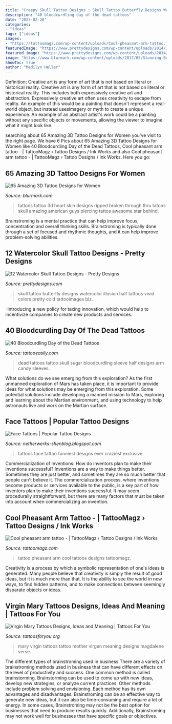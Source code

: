```yaml
---
title: "Creepy Skull Tattoo Designs : Skull Tattoo Butterfly Designs Watercolor Illusion Half Tattoos Vivid Colors Pretty Cold Tattooimages Biz"
description: "40 bloodcurdling day of the dead tattoos"
date: "2023-02-20"
categories:
- "ideas"
tags: ["ideas"]
images:
- "https://tattoomagz.com/wp-content/uploads/Cool-pheasant-arm-tattoo.jpg"
featuredImage: "https://www.prettydesigns.com/wp-content/uploads/2014/12/Butterfly-Skull-Tattoo.jpg"
featured_image: "https://www.prettydesigns.com/wp-content/uploads/2014/12/Butterfly-Skull-Tattoo.jpg"
image: "https://www.blurmark.com/wp-content/uploads/2017/05/Stunning-Broken-Heart-On-Back-Shoulder.jpg"
ShowToc: true
author: "Madilyn Heller"
---
```



Definition: Creative art is any form of art that is not based on literal or historical reality.
Creative art is any form of art that is not based on literal or historical reality. This includes both expressively creative art and abstraction. Expressively creative art often uses creativity to escape from reality. An example of this would be a painting that doesn't represent a real-world object, but instead usesimagery or myth to create a unique experience. An example of an abstract artist's work could be a painting without any specific objects or movements, allowing the viewer to imagine what it might look like.

	

		
searching about 65 Amazing 3D Tattoo Designs for Women you've visit to the right page. We have 6 Pics about 65 Amazing 3D Tattoo Designs for Women like 40 Bloodcurdling Day of the Dead Tattoos, Cool pheasant arm tattoo - | TattooMagz › Tattoo Designs / Ink Works and also Cool pheasant arm tattoo - | TattooMagz › Tattoo Designs / Ink Works. Here you go:
		
    
## 65 Amazing 3D Tattoo Designs For Women

<img loading=lazy src="https://www.blurmark.com/wp-content/uploads/2017/05/Stunning-Broken-Heart-On-Back-Shoulder.jpg" onerror="this.onerror=null;this.src='https://tse1.mm.bing.net/th?id=OIP.uKVX93RFFiO-C8Mll-jCLAHaJ4&amp;pid=15.1';" alt="65 Amazing 3D Tattoo Designs for Women">

_Source: blurmark.com_

>tattoos tattoo 3d heart skin designs ripped broken through thru tatoos skull amazing american guys piercing tattos awesome star behind. 

	

Brainstroming is a mental practice that can help improve focus, concentration and overall thinking skills. Brainstroming is typically done through a set of focused and rhythmic thoughts, and it can help improve problem-solving abilities.

    
## 12 Watercolor Skull Tattoo Designs - Pretty Designs

<img loading=lazy src="https://www.prettydesigns.com/wp-content/uploads/2014/12/Butterfly-Skull-Tattoo.jpg" onerror="this.onerror=null;this.src='https://tse1.mm.bing.net/th?id=OIP.f6cpwmzmGdhdwlLwaji0aQHaK6&amp;pid=15.1';" alt="12 Watercolor Skull Tattoo Designs - Pretty Designs">

_Source: prettydesigns.com_

>skull tattoo butterfly designs watercolor illusion half tattoos vivid colors pretty cold tattooimages biz. 

	

-Introducing a new policy for taxing innovation, which would help to incentivize companies to create new products and services.

    
## 40 Bloodcurdling Day Of The Dead Tattoos

<img loading=lazy src="http://www.tattooeasily.com/wp-content/uploads/2014/09/day-of-dead-tattoo-8.jpg" onerror="this.onerror=null;this.src='https://tse1.mm.bing.net/th?id=OIP.UUxlygssLdbzw7hztkTpVwHaMv&amp;pid=15.1';" alt="40 Bloodcurdling Day of the Dead Tattoos">

_Source: tattooeasily.com_

>dead tattoos tattoo skull sugar bloodcurdling sleeve half designs arm candy sleeves. 

	

What solutions do we see emerging from this exploration?
As the first unmanned exploration of Mars has taken place, it is important to provide ideas for what solutions may be emerging from this exploration. Some potential solutions include developing a manned mission to Mars, exploring and learning about the Martian environment, and using technology to help astronauts live and work on the Martian surface.

    
## Face Tattoos | Popular Tattoo Designs

<img loading=lazy src="http://3.bp.blogspot.com/-vQTs7oGjm6s/UQZWDjJWCUI/AAAAAAAANKc/7JZcsb0JTSE/s1600/50-craziest-face-tattoos-ever--large-msg-134602201957.jpg" onerror="this.onerror=null;this.src='https://tse2.mm.bing.net/th?id=OIP.pQzFywsBYdSjdfZbbCmvRgHaKM&amp;pid=15.1';" alt="Face Tattoos | Popular Tattoo Designs">

_Source: netherwerks-shenblog.blogspot.com_

>tattoos face tattoo funniest designs ever craziest exclusive. 

	

Commercialization of Inventions: How do inventors plan to make their inventions successful?
Inventions are a way to make things better. Sometimes they are just better, and sometimes they are so much better that people can't believe it. The commercialization process, where inventions become products or services available to the public, is a key part of how inventors plan to make their inventions successful. It may seem procedurally straightforward, but there are many factors that must be taken into account when commercializing an invention.

    
## Cool Pheasant Arm Tattoo - | TattooMagz › Tattoo Designs / Ink Works

<img loading=lazy src="https://tattoomagz.com/wp-content/uploads/Cool-pheasant-arm-tattoo.jpg" onerror="this.onerror=null;this.src='https://tse1.mm.bing.net/th?id=OIP.2A_ihcSvVKLy1VLILYJjHQHaJ4&amp;pid=15.1';" alt="Cool pheasant arm tattoo - | TattooMagz › Tattoo Designs / Ink Works">

_Source: tattoomagz.com_

>tattoo pheasant arm cool tattoos designs tattoomagz. 

	

Creativity is a process by which a symbolic representation of one's ideas is generated. Many people believe that creativity is simply the result of good ideas, but it is much more than that. It is the ability to see the world in new ways, to find hidden patterns, and to make connections between seemingly disparate objects or ideas.

    
## Virgin Mary Tattoos Designs, Ideas And Meaning | Tattoos For You

<img loading=lazy src="http://www.tattoosforyou.org/wp-content/uploads/2013/10/Virgin-Mary-Tattoos-Pictures-700x1024.jpg" onerror="this.onerror=null;this.src='https://tse1.mm.bing.net/th?id=OIP.nsi3ljhbNY5E21TYWhuTXQHaK1&amp;pid=15.1';" alt="Virgin Mary Tattoos Designs, Ideas and Meaning | Tattoos For You">

_Source: tattoosforyou.org_

>mary virgin tattoos tattoo mother virgen meaning designs magdalene verse. 

	

The different types of brainstroming used in business
There are a variety of brainstroming methods used in business that can have different effects on the level of productivity and success. One common method is called brainstorming. Brainstorming can be used to come up with new ideas, develop new strategies, or analyze current practices. Other methods include problem solving and envisioning. Each method has its own advantages and disadvantages.
Brainstroming can be an effective way to generate new ideas, but it can also be time-consuming and require a lot of energy. In some cases, Brainstroming may not be the best option for businesses that need to produce results quickly. Additionally, Brainstroming may not work well for businesses that have specific goals or objectives.

